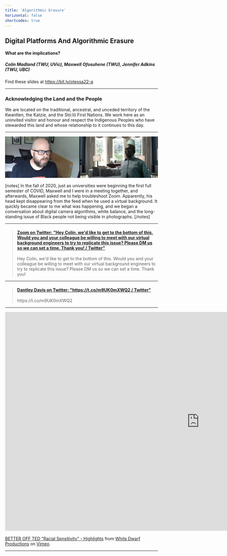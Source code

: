 ```yaml
---
title: 'Algorithmic Erasure'
horizontal: false
shortcodes: true
---
```




## Digital Platforms And Algorithmic Erasure
#### What are the implications?
##### Colin Madland (TWU, UVic), Maxwell Ofosuhene (TWU), Jennifer Adkins (TWU, UBC)

Find these slides at <https://bit.ly/otessa22-a>


---

### Acknowledging the Land and the People

We are located on the traditional, ancestral, and unceded territory of the Kwantlen, the Katzie, and the Stó:lô First Nations. We work here as an uninvited visitor and honour and respect the Indigenous Peoples who have stewarded this land and whose relationship to it continues to this day.

---



![text here](1.jpeg)

[notes]
In the fall of 2020, just as universities were beginning the first full semester of COVID, Maxwell and I were in a meeting together, and afterwards, Maxwell asked me to help troubleshoot Zoom. Apparently, his head kept disappearing from the feed when he used a virtual background. It quickly became clear to me what was happening, and we began a conversation about digital camera algorithms, white balance, and the long-standing issue of Black people not being visible in photographs.
[/notes]

---


<blockquote class="embedly-card" data-card-key="05acda8fea1b4f099c92b66268f422dd" data-card-theme="dark" data-card-type="article"><h4><a href="https://twitter.com/Zoom/status/1307405523667484672?s=20&t=0zVrcyZO66uUrcn-fWAYIg">Zoom on Twitter: "Hey Colin, we'd like to get to the bottom of this. Would you and your colleague be willing to meet with our virtual background engineers to try to replicate this issue? Please DM us so we can set a time. Thank you! / Twitter"</a></h4><p>Hey Colin, we'd like to get to the bottom of this. Would you and your colleague be willing to meet with our virtual background engineers to try to replicate this issue? Please DM us so we can set a time. Thank you!</p></blockquote>
<script async src="//cdn.embedly.com/widgets/platform.js" charset="UTF-8"></script>

---

<blockquote class="embedly-card" data-card-key="05acda8fea1b4f099c92b66268f422dd" data-card-theme="dark" data-card-branding="0" data-card-type="article"><h4><a href="https://twitter.com/dantley/status/1390789795408842752?s=20&t=0zVrcyZO66uUrcn-fWAYIg">Dantley Davis on Twitter: "https://t.co/m9UK0mXWQ2 / Twitter"</a></h4><p>https://t.co/m9UK0mXWQ2</p></blockquote>
<script async src="//cdn.embedly.com/widgets/platform.js" charset="UTF-8"></script>

---

<iframe src="https://player.vimeo.com/video/29017688?h=44bf2a4b01&byline=0&portrait=0" width="1280" height="720" frameborder="0" allow="autoplay; fullscreen; picture-in-picture" allowfullscreen></iframe>
<p><a href="https://vimeo.com/29017688">BETTER OFF TED &quot;Racial Sensitivity&quot; - Highlights</a> from <a href="https://vimeo.com/whitedwarf">White Dwarf Productions</a> on <a href="https://vimeo.com">Vimeo</a>.</p>

---
